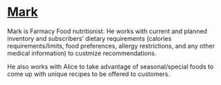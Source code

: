 # [Mark](../../README.md)

Mark is Farmacy Food nutritionist. He works with current and planned inventory and subscribers’ dietary requirements (calories requirements/limits, food preferences, allergy restrictions, and any other medical information) to custmize recommendations.

He also works with Alice to take advantage of seasonal/special foods to come up with unique recipes to be offered to customers.
